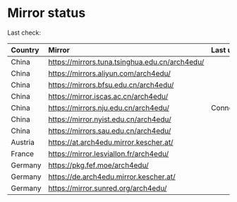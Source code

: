 <script src="./time.js"></script>
# Mirror status
Last check: <script type="text/javascript">localize(1700061549.761798);</script>

|Country|Mirror|Last update|
|:------|:-----|:----------|
|China|https://mirrors.tuna.tsinghua.edu.cn/arch4edu/|<script type="text/javascript">localize(1700030153);</script>|
|China|https://mirrors.aliyun.com/arch4edu/|<script type="text/javascript">localize(1700030153);</script>|
|China|https://mirrors.bfsu.edu.cn/arch4edu/|<script type="text/javascript">localize(1700030153);</script>|
|China|https://mirror.iscas.ac.cn/arch4edu/|<script type="text/javascript">localize(1700030153);</script>|
|China|https://mirrors.nju.edu.cn/arch4edu/|ConnectTimeout|
|China|https://mirror.nyist.edu.cn/arch4edu/|<script type="text/javascript">localize(1700030153);</script>|
|China|https://mirrors.sau.edu.cn/arch4edu/|<script type="text/javascript">localize(1700030153);</script>|
|Austria|https://at.arch4edu.mirror.kescher.at/|<script type="text/javascript">localize(1700030153);</script>|
|France|https://mirror.lesviallon.fr/arch4edu/|<script type="text/javascript">localize(1700030153);</script>|
|Germany|https://pkg.fef.moe/arch4edu/|<script type="text/javascript">localize(1700030153);</script>|
|Germany|https://de.arch4edu.mirror.kescher.at/|<script type="text/javascript">localize(1700030153);</script>|
|Germany|https://mirror.sunred.org/arch4edu/|<script type="text/javascript">localize(1700030153);</script>|

<script src="./tablefilter/tablefilter.js"></script>
<script src="./table.js"></script>